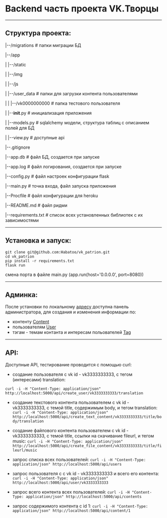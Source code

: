 # Backend часть проекта VK.Творцы
***
## Структура проекта:
|--/migrations # папки миграции БД

|--/app

|   |--/static

|   |--/img

|   |--/js

|   |--/user_data # папки для загрузки контента пользователями

|   |     |--/vk0000000000 # папка тестового пользователя

|   |--__init__.py # инициализация приложения

|   |--models.py # sqlalchemy модели, структура таблиц с описанием полей для БД

|   |--view.py # доступные api 

|--.gitignore

|--app.db # файл БД, создается при запуске

|--app.log # файл логирования, создается при запуске

|--config.py # файл настроек конфигурации flask 

|--main.py # точка входа, файл запуска приложения 

|--Procfile # файл конфигурации для heroku

|--README.md # файл ридми

|--requirements.txt # список всех установленных библиотек с их зависимостями

***
## Установка и запуск:
```
git clone git@github.com:Habatoo/vk_patrion.git
cd vk_patrion
pip install -r requirements.txt
flask run
```

смена порта в файле main.py (app.run(host='0.0.0.0', port=8080))
***
## Админка:
После установки по локальному [адресу](http://localhost:5000/admin) доступна панель администратора, для создания и изменения информации по:
 - контенту [Content](http://localhost:5000/admin/content)
 - пользователям [User](http://localhost:5000/admin/user)
 - тэгам - темам контанта и интересам польователей [Tag](http://localhost:5000/admin/tag)
***
## API:
Доступные API, тестирование проводится с помощью curl:
- создание пользователя c vk id - vk3333333333, с тегом (интересами) translation:

```curl -i -H "Content-Type: application/json" http://localhost:5000/api/create_user/vk3333333333/translation```

- создание текстового контента пользователем с vk id - vk3333333333, с темой title, содержимым body, и тегом translation:
```curl -i -H "Content-Type: application/json" http://localhost:5000/api/create_text_content/vk3333333333/title/body/translation```

- создание файлового контента пользователем с vk id - vk3333333333, с темой title, ссылки на скачивание fileurl, и тегом music:
```curl -i -H "Content-Type: application/json" http://localhost:5000/api/create_file_content/vk3333333333/title/fileurl/music```

- запрос списка всех пользователей:
```curl -i -H "Content-Type: application/json" http://localhost:5000/api/users```

- запрос пользователя с c vk id - vk3333333333 и всего его контента:
```curl -i -H "Content-Type: application/json" http://localhost:5000/api/user/vk3333333333```

- запрос всего контента всех пользователей:
```curl -i -H "Content-Type: application/json" http://localhost:5000/api/contents```

- запрос содержимого контента с id 1:
```curl -i -H "Content-Type: application/json" http://localhost:5000/api/content/1```
 



